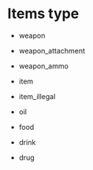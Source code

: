 # Items type

- weapon
- weapon_attachment
- weapon_ammo

- item
- item_illegal

- oil

- food
- drink
- drug
